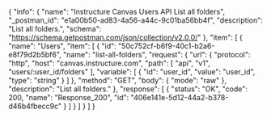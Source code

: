 {
  "info": {
    "name": "Instructure Canvas Users API List all folders",
    "_postman_id": "e1a00b50-ad83-4a56-a44c-9c01ba56bb4f",
    "description": "List all folders.",
    "schema": "https://schema.getpostman.com/json/collection/v2.0.0/"
  },
  "item": [
    {
      "name": "Users",
      "item": [
        {
          "id": "50c752cf-b6f9-40c1-b2a6-e8f79d2b5bf6",
          "name": "list-all-folders",
          "request": {
            "url": {
              "protocol": "http",
              "host": "canvas.instructure.com",
              "path": [
                "api",
                "v1",
                "users/:user_id/folders"
              ],
              "variable": [
                {
                  "id": "user_id",
                  "value": "user_id",
                  "type": "string"
                }
              ]
            },
            "method": "GET",
            "body": {
              "mode": "raw"
            },
            "description": "List all folders."
          },
          "response": [
            {
              "status": "OK",
              "code": 200,
              "name": "Response_200",
              "id": "406e141e-5d12-44a2-b378-d46b4fbecc9c"
            }
          ]
        }
      ]
    }
  ]
}